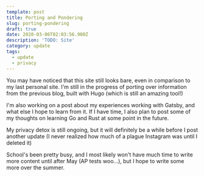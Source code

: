 ```yaml
---
template: post
title: Porting and Pondering
slug: porting-pondering
draft: true
date: 2020-03-06T02:03:56.900Z
description: 'TODO: Site'
category: update
tags:
  - update
  - privacy
---
```

You may have noticed that this site still looks bare, even in comparison to my last personal site. I'm still in the progress of porting over information from the previous blog, built with Hugo (which is still an amazing tool!) 

I'm also working on a post about my experiences working with Gatsby, and what else I hope to learn from it. If I have time, I also plan to post some of my thoughts on learning Go and Rust at some point in the future. 

My privacy detox is still ongoing, but it will definitely be a while before I post another update (I never realized how much of a plague Instagram was until I deleted it)

School's been pretty busy, and I most likely won't have much time to write more content until after May (AP tests woo...), but I hope to write some more over the summer.
